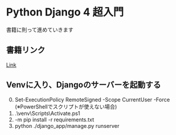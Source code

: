 # Python Django 4 超入門
書籍に則って進めていきます

## 書籍リンク
[Link](https://www.shuwasystem.co.jp/book/9784798062419.html)

## Venvに入り、Djangoのサーバーを起動する
0. Set-ExecutionPolicy RemoteSigned -Scope CurrentUser -Force (※PowerShellでスクリプトが使えない場合)
1. .\venv\Scripts\Activate.ps1
2. -m pip install -r requirements.txt
3. python ./django_app/manage.py runserver